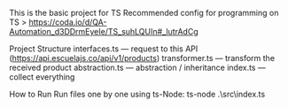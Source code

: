 This is the basic project for TS
Recommended config for programming on TS >  https://coda.io/d/QA-Automation_d3DDrmEyeIe/TS_suhLQUIn#_lutrAdCg

Project Structure
interfaces.ts — request to this API (https://api.escuelajs.co/api/v1/products)
transformer.ts — transform the received product
abstraction.ts — abstraction / inheritance
index.ts — collect everything

How to Run
Run files one by one using ts-Node:
ts-node .\src\index.ts